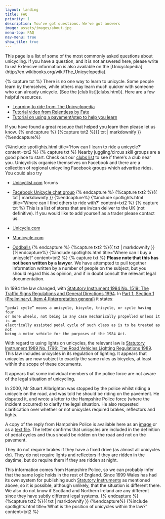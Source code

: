 ```yaml
---
layout: landing
title: FAQ
priority: 1
description: You've got questions. We've got answers
image: assets/images/about.jpg
menu-top: FAQ
nav-menu: true
show_tile: true
---
```


<section id="one">
<div class="inner">
<p>This page is a list of some of the most commonly asked questions about unicycling.
If you have a question, and it is not answered here, please write to us! Extensive
information is also available on the [Unicyclopedia](http://en.wikibooks.org/wiki/The_Unicyclopedia).
</p>
</div>
</section>

<section class="spotlights">
{% capture txt %} There is no one way to learn to unicycle. Some people learn by themselves,
while others may learn much quicker with someone who can already unicycle. (See the 
[club list](clubs.html)). Here are a few helpful resources.

* [Learning to ride from The Unicyclopedia](http://en.wikibooks.org/wiki/The_Unicyclopedia/Learning)
* [Tutorial video from Relentless by Fate](https://www.youtube.com/watch?v=pdH0fV4Uxvk)
* [Tutorial on using a pavement/step to help you learn](https://www.youtube.com/watch?v=3-xaYAkuw7Q)

If you have found a great resouce that helped you learn then please let us know.
{% endcapture %}
{%capture txt2 %}{{ txt | markdownify }} {%endcapture%}

{%include spotlights.html
title='How can I learn to ride a unicycle?'
content=txt2
%}
{% capture txt %}
Nearby juggling/circus skill groups are a good place to start. Check out our [clubs list](/clubs.html)
to see if there's a club near you. Unicyclists organise themselves on Facebook and there are a collection
of regional unicycling Facebook groups which advertise rides. You could also try

* [Unicyclist.com](http://unicyclist.com/) forums
* [Facebook Unicycle chat group](https://www.facebook.com/groups/115835695144753/)
{% endcapture %}
{%capture txt2 %}{{ txt | markdownify }} {%endcapture%}
{%include spotlights.html
title='Where can I find others to ride with?'
content=txt2
%}
{% capture txt %}
This is a list of stores that are in/can deliver to the UK (not definitive).
If you would like to add yourself as a trader please contact us.

* [Unicycle.com](http://www.unicycle.uk.com/)
* [Municycle.com](http://www.municycle.com/)
* [Oddballs](http://www.oddballs.co.uk/)
{% endcapture %}
{%capture txt2 %}{{ txt | markdownify }} {%endcapture%}
{%include spotlights.html
title='Where can I buy a unicycle?'
content=txt2
%}
{% capture txt %}
**Please note that this has not been written by a lawyer**.
We have attempted to pull together information written by a number of people on
the subject, but you should regard this as opinion, and if in doubt consult the
relevant legal documentation.

In 1994 the law changed, with [Statutory Instrument 1994 No. 1519: The Traffic Signs Regulations and
General Directions
1994](http://www.legislation.hmso.gov.uk/si/si1994/Uksi_19941519_en_1.htm).
In [Part 1, Section 1 (Preliminary), Item 4 (Interpretation
general)](http://www.legislation.gov.uk/uksi/1994/1519/regulation/4/made) it
states:

```
“pedal cycle” means a unicycle, bicycle, tricycle, or cycle having four
or more wheels, not being in any case mechanically propelled unless it is an
electrically assisted pedal cycle of such class as is to be treated as not
being a motor vehicle for the purposes of the 1984 Act.
```

With regard to using lights on unicycles, the relevant law is
[Statutory Instrument 1989 No. 1796: The Road Vehicles Lighting Regulations 1989](http://www.legislation.gov.uk/uksi/1989/1796/contents/made).
This law includes unicycles in its regulation of lighting. It appears that unicycles are
now subject to exactly the same rules as bicycles, at least within the scope of
these documents.

It appears that some individual members of the police force are not aware of
the legal situation of unicycling.

In 2000, Mr Stuart Allbrighton was stopped by the police whilst riding a
unicycle on the road, and was told he should be riding on the pavement. He
disputed it, and wrote a letter to the Hampshire Police force (where the
incident occurred) to clarify the legal situation. He also requested
clarification over whether or not unicycles required brakes, reflectors and
lights.

A copy of the reply from Hampshire Police is available here as an
[image](assets/images/hampshirepolice.gif) or as a [text file](assets/txt/hampshirepolice.txt). The 
letter confirms that unicycles are included in the definition
of pedal cycles and thus should be ridden on the road and not on the pavement.

They do not require brakes if they have a fixed drive (as almost all unicycles
do). They do not require lights and reflectors if they are ridden in the
daytime, but do require them if they are ridden at night.

This information comes from Hampshire Police, so we can probably infer that the same
logic holds in the rest of England. Since 1999 Wales has had its own system for
publishing such [Statutory Instruments](http://www.legislation.gov.uk/wsi) as
mentioned above, so it is possible, although unlikely, that the situation is
different there. We also do not know if Scotland and Northern Ireland are any
different since they have subtly different legal systems.
{% endcapture %}
{%capture txt2 %}{{ txt | markdownify }} {%endcapture%}
{%include spotlights.html
title='What is the position of unicycles within the law?'
content=txt2
%}



